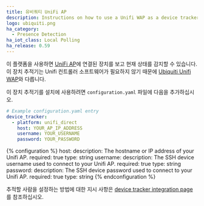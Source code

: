 ```yaml
---
title: 유비쿼티 UniFi AP
description: Instructions on how to use a Unifi WAP as a device tracker.
logo: ubiquiti.png
ha_category:
  - Presence Detection
ha_iot_class: Local Polling
ha_release: 0.59
---
```


이 플랫폼을 사용하면 [UniFi AP](https://www.ubnt.com/products/#unifi)에 연결된 장치를 보고 현재 상태를 감지할 수 있습니다. 이 장치 추적기는 Unifi 컨트롤러 소프트웨어가 필요하지 않기 때문에 [Ubiquiti Unifi WAP](/integrations/unifi)와 다릅니다.

이 장치 추적기를 설치에 사용하려면 `configuration.yaml` 파일에 다음을 추가하십시오.

```yaml
# Example configuration.yaml entry
device_tracker:
  - platform: unifi_direct
    host: YOUR_AP_IP_ADDRESS
    username: YOUR_USERNAME
    password: YOUR_PASSWORD
```

{% configuration %}
host:
  description: The hostname or IP address of your Unifi AP.
  required: true
  type: string
username:
  description: The SSH device username used to connect to your Unifi AP.
  required: true
  type: string
password:
  description: The SSH device password used to connect to your Unifi AP.
  required: true
  type: string
{% endconfiguration %}

추적할 사람을 설정하는 방법에 대한 지시 사항은 [device tracker integration page](/integrations/device_tracker/)를 참조하십시오.